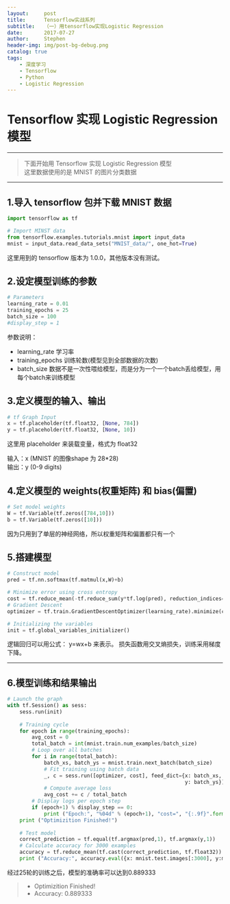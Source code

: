 ```yaml
---
layout:     post
title:      Tensorflow实战系列
subtitle:   （一）用tensorflow实现Logistic Regression
date:       2017-07-27
author:     Stephen
header-img: img/post-bg-debug.png
catalog: true
tags:
    - 深度学习
    - Tensorflow
    - Python
    - Logistic Regression
---
```


# Tensorflow 实现 Logistic Regression 模型  

---

> 下面开始用 Tensorflow 实现 Logistic Regression 模型  
> 这里数据使用的是 MNIST 的图片分类数据

---

## 1.导入 tensorflow 包并下载 MNIST 数据

```python
import tensorflow as tf

# Import MINST data
from tensorflow.examples.tutorials.mnist import input_data 
mnist = input_data.read_data_sets("MNIST_data/", one_hot=True)
```

这里用到的 tensorflow 版本为 1.0.0，其他版本没有测试。

## 2.设定模型训练的参数

```python
# Parameters
learning_rate = 0.01
training_epochs = 25
batch_size = 100
#display_step = 1
```
参数说明：

 - learning_rate 学习率
 - training_epochs 训练轮数(模型见到全部数据的次数)
 - batch_size 数据不是一次性喂给模型，而是分为一个一个batch丢给模型，用每个batch来训练模型
 

## 3.定义模型的输入、输出  

```python
# tf Graph Input
x = tf.placeholder(tf.float32, [None, 784])
y = tf.placeholder(tf.float32, [None, 10])
```

这里用 placeholder 来装载变量，格式为 float32

输入：x (MNIST 的图像shape 为 28*28)  
输出：y (0-9 digits)

## 4.定义模型的 weights(权重矩阵) 和 bias(偏置)

```python
# Set model weights
W = tf.Variable(tf.zeros([784,10]))
b = tf.Variable(tf.zeros([10]))
```
因为只用到了单层的神经网络，所以权重矩阵和偏置都只有一个

## 5.搭建模型

```python
# Construct model
pred = tf.nn.softmax(tf.matmul(x,W)+b)

# Minimize error using cross entropy
cost = tf.reduce_mean(-tf.reduce_sum(y*tf.log(pred), reduction_indices=1))
# Gradient Descent
optimizer = tf.train.GradientDescentOptimizer(learning_rate).minimize(cost)

# Initializing the variables
init = tf.global_variables_initializer()
```

逻辑回归可以用公式：  y=wx+b  来表示。
损失函数用交叉熵损失，训练采用梯度下降。

---

## 6.模型训练和结果输出

```python
# Launch the graph
with tf.Session() as sess:
    sess.run(init)
    
    # Training cycle
    for epoch in range(training_epochs):
        avg_cost = 0
        total_batch = int(mnist.train.num_examples/batch_size)
        # Loop over all batches
        for i in range(total_batch):
            batch_xs, batch_ys = mnist.train.next_batch(batch_size)
            # Fit training using batch data
            _, c = sess.run([optimizer, cost], feed_dict={x: batch_xs,
                                                          y: batch_ys})
            # Compute average loss
            avg_cost += c / total_batch
        # Display logs per epoch step
        if (epoch+1) % display_step == 0:
            print ("Epoch:", "%04d" % (epoch+1), "cost=", "{:.9f}".format(avg_cost))
    print ("Optimizition Finished!")
    
    # Test model
    correct_prediction = tf.equal(tf.argmax(pred,1), tf.argmax(y,1))
    # Calculate accuracy for 3000 examples
    accuracy = tf.reduce_mean(tf.cast(correct_prediction, tf.float32))
    print ("Accuracy:", accuracy.eval({x: mnist.test.images[:3000], y:mnist.test.labels[:3000]}))
```

经过25轮的训练之后，模型的准确率可以达到0.889333
> * Optimizition Finished!
> * Accuracy: 0.889333